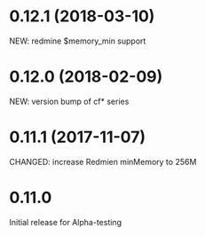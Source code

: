 
# 0.12.1 (2018-03-10)
NEW: redmine $memory_min support

# 0.12.0 (2018-02-09)
NEW: version bump of cf* series

# 0.11.1 (2017-11-07)
CHANGED: increase Redmien minMemory to 256M

# 0.11.0
Initial release for Alpha-testing
